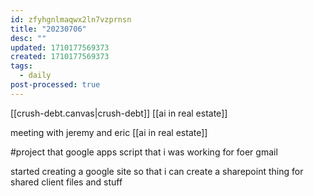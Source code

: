 ```yaml
---
id: zfyhgnlmaqwx2ln7vzprnsn
title: "20230706"
desc: ""
updated: 1710177569373
created: 1710177569373
tags:
  - daily
post-processed: true
---
```

[[crush-debt.canvas|crush-debt]]
[[ai in real estate]]


meeting with jeremy and eric [[ai in real estate]]


#project that google apps script that i was working for foer gmail 

started creating a google site so that i can create a sharepoint thing for shared client files and stuff 